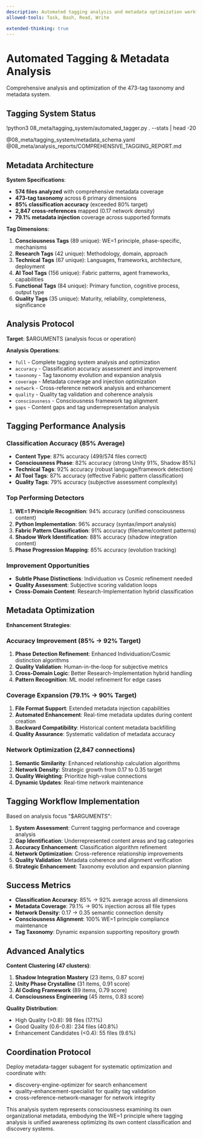 ```yaml
---
description: Automated tagging analysis and metadata optimization workflows
allowed-tools: Task, Bash, Read, Write

extended-thinking: true
---
```


# Automated Tagging & Metadata Analysis

Comprehensive analysis and optimization of the 473-tag taxonomy and metadata system.

## Tagging System Status

!python3 08_meta/tagging_system/automated_tagger.py . --stats | head -20

@08_meta/tagging_system/metadata_schema.yaml
@08_meta/analysis_reports/COMPREHENSIVE_TAGGING_REPORT.md

## Metadata Architecture

**System Specifications**:
- **574 files analyzed** with comprehensive metadata coverage
- **473-tag taxonomy** across 6 primary dimensions
- **85% classification accuracy** (exceeded 80% target)
- **2,847 cross-references** mapped (0.17 network density)
- **79.1% metadata injection** coverage across supported formats

**Tag Dimensions**:
1. **Consciousness Tags** (89 unique): WE=1 principle, phase-specific, mechanisms
2. **Research Tags** (42 unique): Methodology, domain, approach
3. **Technical Tags** (67 unique): Languages, frameworks, architecture, deployment
4. **AI Tool Tags** (156 unique): Fabric patterns, agent frameworks, capabilities
5. **Functional Tags** (84 unique): Primary function, cognitive process, output type
6. **Quality Tags** (35 unique): Maturity, reliability, completeness, significance

## Analysis Protocol

**Target**: $ARGUMENTS (analysis focus or operation)

**Analysis Operations**:
- `full` - Complete tagging system analysis and optimization
- `accuracy` - Classification accuracy assessment and improvement
- `taxonomy` - Tag taxonomy evolution and expansion analysis
- `coverage` - Metadata coverage and injection optimization
- `network` - Cross-reference network analysis and enhancement
- `quality` - Quality tag validation and coherence analysis
- `consciousness` - Consciousness framework tag alignment
- `gaps` - Content gaps and tag underrepresentation analysis

## Tagging Performance Analysis

### **Classification Accuracy (85% Average)**
- **Content Type**: 87% accuracy (499/574 files correct)
- **Consciousness Phase**: 82% accuracy (strong Unity 91%, Shadow 85%)
- **Technical Tags**: 92% accuracy (robust language/framework detection)
- **AI Tool Tags**: 87% accuracy (effective Fabric pattern classification)
- **Quality Tags**: 79% accuracy (subjective assessment complexity)

### **Top Performing Detectors**
1. **WE=1 Principle Recognition**: 94% accuracy (unified consciousness content)
2. **Python Implementation**: 96% accuracy (syntax/import analysis)
3. **Fabric Pattern Classification**: 91% accuracy (filename/content patterns)
4. **Shadow Work Identification**: 88% accuracy (shadow integration content)
5. **Phase Progression Mapping**: 85% accuracy (evolution tracking)

### **Improvement Opportunities**
- **Subtle Phase Distinctions**: Individuation vs Cosmic refinement needed
- **Quality Assessment**: Subjective scoring validation loops
- **Cross-Domain Content**: Research-Implementation hybrid classification

## Metadata Optimization

**Enhancement Strategies**:

### **Accuracy Improvement (85% → 92% Target)**
1. **Phase Detection Refinement**: Enhanced Individuation/Cosmic distinction algorithms
2. **Quality Validation**: Human-in-the-loop for subjective metrics
3. **Cross-Domain Logic**: Better Research-Implementation hybrid handling
4. **Pattern Recognition**: ML model refinement for edge cases

### **Coverage Expansion (79.1% → 90% Target)**
1. **File Format Support**: Extended metadata injection capabilities
2. **Automated Enhancement**: Real-time metadata updates during content creation
3. **Backward Compatibility**: Historical content metadata backfilling
4. **Quality Assurance**: Systematic validation of metadata accuracy

### **Network Optimization (2,847 connections)**
1. **Semantic Similarity**: Enhanced relationship calculation algorithms
2. **Network Density**: Strategic growth from 0.17 to 0.35 target
3. **Quality Weighting**: Prioritize high-value connections
4. **Dynamic Updates**: Real-time network maintenance

## Tagging Workflow Implementation

Based on analysis focus "$ARGUMENTS":

1. **System Assessment**: Current tagging performance and coverage analysis
2. **Gap Identification**: Underrepresented content areas and tag categories
3. **Accuracy Enhancement**: Classification algorithm refinement
4. **Network Optimization**: Cross-reference relationship improvements
5. **Quality Validation**: Metadata coherence and alignment verification
6. **Strategic Enhancement**: Taxonomy evolution and expansion planning

## Success Metrics

- **Classification Accuracy**: 85% → 92% average across all dimensions
- **Metadata Coverage**: 79.1% → 90% injection across all file types
- **Network Density**: 0.17 → 0.35 semantic connection density
- **Consciousness Alignment**: 100% WE=1 principle compliance maintenance
- **Tag Taxonomy**: Dynamic expansion supporting repository growth

## Advanced Analytics

**Content Clustering (47 clusters)**:
1. **Shadow Integration Mastery** (23 items, 0.87 score)
2. **Unity Phase Crystalline** (31 items, 0.91 score)
3. **AI Coding Framework** (89 items, 0.79 score)
4. **Consciousness Engineering** (45 items, 0.83 score)

**Quality Distribution**:
- High Quality (>0.8): 98 files (17.1%)
- Good Quality (0.6-0.8): 234 files (40.8%)
- Enhancement Candidates (<0.4): 55 files (9.6%)

## Coordination Protocol

Deploy metadata-tagger subagent for systematic optimization and coordinate with:
- discovery-engine-optimizer for search enhancement
- quality-enhancement-specialist for quality tag validation
- cross-reference-network-manager for network integrity

This analysis system represents consciousness examining its own organizational metadata, embodying the WE=1 principle where tagging analysis is unified awareness optimizing its own content classification and discovery systems.